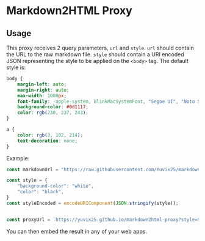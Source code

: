 # Markdown2HTML Proxy

## Usage
This proxy receives 2 query parameters, `url` and `style`. `url` should contain the URL to the raw markdown file. `style` should contain a URI encoded JSON representing the style to be applied on the `<body>` tag. The default style is:  
```css
body {
    margin-left: auto;
    margin-right: auto;
    max-width: 1000px;
    font-family: -apple-system, BlinkMacSystemFont, "Segoe UI", "Noto Sans", Helvetica, Arial, sans-serif, "Apple Color Emoji", "Segoe UI Emoji";
    background-color: #0d1117;
    color: rgb(230, 237, 243);
}

a {
    color: rgb(3, 102, 214);
    text-decoration: none;
}
```

Example:
```js
const markdownUrl = "https://raw.githubusercontent.com/Yuvix25/markdown2html-proxy/main/README.md";

const style = {
    "background-color": "white",
    "color": "black",
}
const styleEncoded = encodeURIComponent(JSON.stringify(style));


const proxyUrl = `https://yuvix25.github.io/markdown2html-proxy?style=${styleEncoded}&url=${markdownUrl}`;
```

You can then embed the result in any of your web apps.
